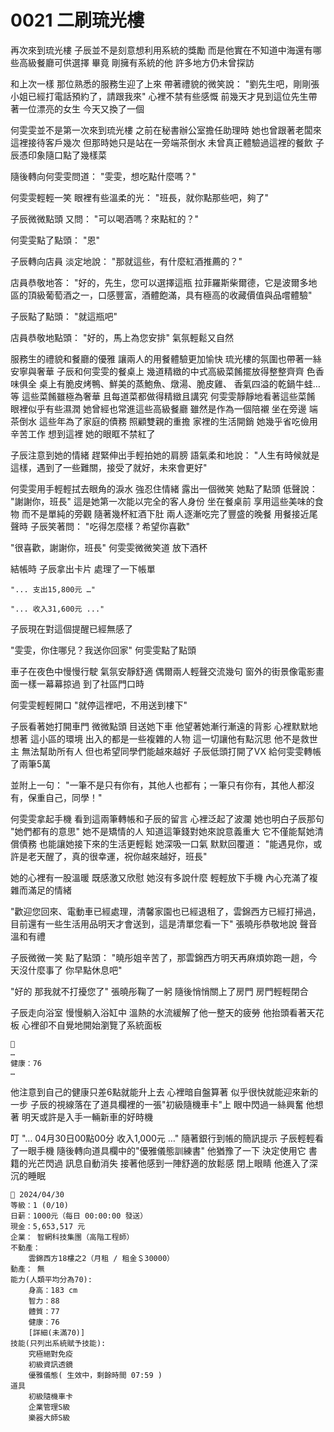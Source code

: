 # 0021 二刷琉光樓

再次來到琉光樓
子辰並不是刻意想利用系統的獎勵
而是他實在不知道中海還有哪些高級餐廳可供選擇
畢竟
剛擁有系統的他
許多地方仍未曾探訪

和上次一樣
那位熟悉的服務生迎了上來
帶著禮貌的微笑說：
"劉先生吧，剛剛張小姐已經打電話預約了，請跟我來"
心裡不禁有些感慨
前幾天才見到這位先生帶著一位漂亮的女生
今天又換了一個

何雯雯並不是第一次來到琉光樓
之前在秘書辦公室擔任助理時
她也曾跟著老闆來這裡接待客戶幾次
但那時她只是站在一旁端茶倒水
未曾真正體驗過這裡的餐飲
子辰憑印象隨口點了幾樣菜

隨後轉向何雯雯問道：
"雯雯，想吃點什麼嗎？"

何雯雯輕輕一笑
眼裡有些溫柔的光：
"班長，就你點那些吧，夠了"

子辰微微點頭
又問：
"可以喝酒嗎？來點紅的？"

何雯雯點了點頭：
"恩"

子辰轉向店員
淡定地說：
"那就這些，有什麼紅酒推薦的？"

店員恭敬地答：
"好的，先生，您可以選擇這瓶 拉菲羅斯柴爾德，它是波爾多地區的頂級葡萄酒之一，口感豐富，酒體飽滿，具有極高的收藏價值與品嚐體驗"

子辰點了點頭：
"就這瓶吧"

店員恭敬地點頭：
"好的，馬上為您安排"
氣氛輕鬆又自然

服務生的禮貌和餐廳的優雅
讓兩人的用餐體驗更加愉快
琉光樓的氛圍也帶著一絲安寧與奢華
子辰和何雯雯的餐桌上
幾道精緻的中式高級菜餚擺放得整整齊齊
色香味俱全
桌上有脆皮烤鴨、鮮美的蒸鮑魚、燉湯、脆皮雞、
香氣四溢的乾鍋牛蛙…等
這些菜餚雖極為奢華
且每道菜都做得精緻且講究
何雯雯靜靜地看著這些菜餚
眼裡似乎有些濕潤
她曾經也常進這些高級餐廳
雖然是作為一個陪襯
坐在旁邊
端茶倒水
這些年為了家庭的債務
照顧雙親的重擔
家裡的生活開銷
她幾乎省吃儉用
辛苦工作
想到這裡
她的眼眶不禁紅了

子辰注意到她的情緒
趕緊伸出手輕拍她的肩膀
語氣柔和地說：
"人生有時候就是這樣，遇到了一些難關，接受了就好，未來會更好"

何雯雯用手輕輕拭去眼角的淚水
強忍住情緒
露出一個微笑
她點了點頭
低聲說：
"謝謝你，班長"
這是她第一次能以完全的客人身份
坐在餐桌前
享用這些美味的食物
而不是單純的旁觀
隨著幾杯紅酒下肚
兩人逐漸吃完了豐盛的晚餐
用餐接近尾聲時
子辰笑著問：
"吃得怎麼樣？希望你喜歡"

"很喜歡，謝謝你，班長"
何雯雯微微笑道
放下酒杯

結帳時
子辰拿出卡片
處理了一下帳單


`"... 支出15,800元 …"`

`"... 收入31,600元 ..."`

子辰現在對這個提醒已經無感了

"雯雯，你住哪兒？我送你回家"
何雯雯點了點頭

車子在夜色中慢慢行駛
氣氛安靜舒適
偶爾兩人輕聲交流幾句
窗外的街景像電影畫面一樣一幕幕掠過
到了社區門口時

何雯雯輕輕開口
"就停這裡吧，不用送到樓下"

子辰看著她打開車門
微微點頭
目送她下車
他望著她漸行漸遠的背影
心裡默默地想著
這小區的環境
出入的都是一些複雜的人物
這一切讓他有點沉思
他不是救世主
無法幫助所有人
但也希望同學們能越來越好
子辰低頭打開了VX
給何雯雯轉帳了兩筆5萬

並附上一句：
"一筆不是只有你有，其他人也都有；一筆只有你有，其他人都沒有，保重自己，同學！"

何雯雯拿起手機
看到這兩筆轉帳和子辰的留言
心裡泛起了波瀾
她也明白子辰那句 "她們都有的意思"
她不是矯情的人
知道這筆錢對她來說意義重大
它不僅能幫她清償債務
也能讓她接下來的生活更輕鬆
她深吸一口氣
默默回覆道：
"能遇見你，或許是老天醒了，真的很幸運，祝你越來越好，班長"

她的心裡有一股溫暖
既感激又欣慰
她沒有多說什麼
輕輕放下手機
內心充滿了複雜而滿足的情緒

"歡迎您回來、電動車已經處理，清馨家園也已經退租了，雲錦西方已經打掃過，目前還有一些生活用品明天才會送到，這是清單您看一下"
張曉彤恭敬地說
聲音溫和有禮

子辰微微一笑
點了點頭：
"曉彤姐辛苦了，那雲錦西方明天再麻煩妳跑一趟，今天沒什麼事了
你早點休息吧"

"好的
那我就不打擾您了"
張曉彤鞠了一躬
隨後悄悄關上了房門
房門輕輕閉合

子辰走向浴室
慢慢躺入浴缸中
溫熱的水流緩解了他一整天的疲勞
他抬頭看著天花板
心裡卻不自覺地開始瀏覽了系統面板

```
📰
…
健康：76
…
```

他注意到自己的健康只差6點就能升上去
心裡暗自盤算著
似乎很快就能迎來新的一步
子辰的視線落在了道具欄裡的一張"初級隨機車卡"上
眼中閃過一絲興奮
他想著
明天或許是入手一輛新車的好時機

叮
"… 04月30日00點00分 收入1,000元 …"
隨著銀行到帳的簡訊提示
子辰輕輕看了一眼手機
隨後轉向道具欄中的"優雅儀態訓練書"
他猶豫了一下
決定使用它
書籍的光芒閃過
訊息自動消失
接著他感到一陣舒適的放鬆感
閉上眼睛
他進入了深沉的睡眠

```
📰 2024/04/30
等級：1 (0/10)
日薪：1000元（每日 00:00:00 發送）
現金：5,653,517 元
企業： 智網科技集團（高階工程師）
不動產：
    雲錦西方18樓之2（月租 / 租金＄30000）
動產： 無
能力(人類平均分為70):
    身高：183 cm
    智力：88
    體質：77
    健康：76
    [詳細(未滿70)]
技能(只列出系統賦予技能):
    究極絕對免疫
    初級資訊透鏡
    優雅儀態( 生效中，剩餘時間 07:59 )
道具
    初級隨機車卡
    企業管理S級
    樂器大師S級
```